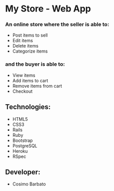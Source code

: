 # My Store - Web App


### An online store where the seller is able to:
* Post items to sell
* Edit items
* Delete items
* Categorize items

### and the buyer is able to:
* View items
* Add items to cart
* Remove items from cart
* Checkout

## Technologies:
 * HTML5
 * CSS3
 * Rails
 * Ruby
 * Bootstrap
 * PostgreSQL
 * Heroku
 * RSpec
 
## Developer:
* Cosimo Barbato
